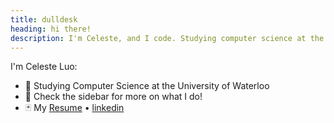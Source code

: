 ```yaml
---
title: dulldesk
heading: hi there!
description: I'm Celeste, and I code. Studying computer science at the University of Waterloo
---
```


I'm Celeste Luo:
- :paperclip: Studying Computer Science at the University of Waterloo
- :scroll: Check the sidebar for more on what I do!
- :black_joker: My [Resume](./Resume.pdf) • [linkedin](https://www.linkedin.com/in/celesteluo)
